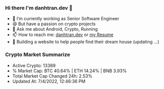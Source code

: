 ### Hi there I'm danhtran.dev 👋

- 🔭 I’m currently working as Senior Software Engineer
- 😄 But have a passion on crypto projects
- 💬 Ask me about Android, Crypto, Running 
- 📫 How to reach me: <a href="https://danhtran.dev" target="_blank">danhtran.dev</a> or <a href="Developer-Resume.pdf" target="_blank">my Resume</a>
- 🌱 Building a website to help people find their dream house (updating ...)

### Crypto Market Summarize
- Active Crypto: 13389
- % Market Cap: BTC 40.64% | ETH 14.24% | BNB 3.93%
- Total Market Cap Changed 24h: 2.53%
- Updated At: 7/4/2022, 12:46:36 PM
